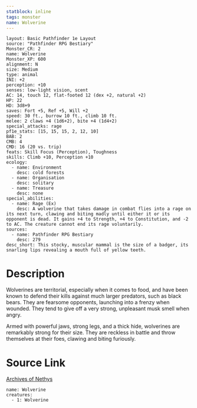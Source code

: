 ```yaml
---
statblock: inline
tags: monster
name: Wolverine
---
```

```statblock
layout: Basic Pathfinder 1e Layout
source: "Pathfinder RPG Bestiary"
Monster_CR: 2
name: Wolverine
Monster_XP: 600
alignment: N
size: Medium
type: animal
INI: +2
perception: +10
senses: low-light vision, scent
AC: 14, touch 12, flat-footed 12 (dex +2, natural +2)
HP: 22
HD: 3d8+9
saves: Fort +5, Ref +5, Will +2
speed: 30 ft., burrow 10 ft., climb 10 ft.
melee: 2 claws +4 (1d6+2), bite +4 (1d4+2)
special_attacks: rage
pf1e_stats: [15, 15, 15, 2, 12, 10]
BAB: 2
CMB: 4
CMD: 16 (20 vs. trip)
feats: Skill Focus (Perception), Toughness
skills: Climb +10, Perception +10
ecology:
  - name: Environment
    desc: cold forests
  - name: Organisation
    desc: solitary
  - name: Treasure
    desc: none
special_abilities:
  - name: Rage (Ex)
    desc: A wolverine that takes damage in combat flies into a rage on its next turn, clawing and biting madly until either it or its opponent is dead. It gains +4 to Strength, +4 to Constitution, and -2 to AC. The creature cannot end its rage voluntarily.
sources:
  - name: Pathfinder RPG Bestiary
    desc: 279
desc_short: This stocky, muscular mammal is the size of a badger, its snarling lips revealing a mouth full of yellow teeth.
```
# Description
Wolverines are territorial, especially when it comes to food, and have been known to defend their kills against much larger predators, such as black bears. They are fearsome opponents, launching into a frenzy when wounded. They tend to give off a very strong, unpleasant musk smell when angry.

Armed with powerful jaws, strong legs, and a thick hide, wolverines are remarkably strong for their size. They are reckless in battle and throw themselves at their foes, clawing and biting furiously.
# Source Link
[Archives of Nethys](https://aonprd.com/MonsterDisplay.aspx?ItemName=Wolverine)
```encounter-table
name: Wolverine
creatures:
  - 1: Wolverine
```
